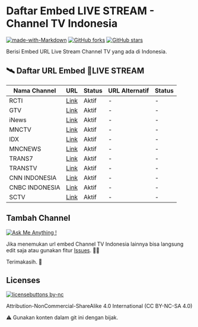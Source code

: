 # Daftar Embed LIVE STREAM - Channel TV Indonesia
[![made-with-Markdown](https://img.shields.io/badge/Made%20with-Markdown-1f425f.svg)](http://commonmark.org)
[![GitHub forks](https://img.shields.io/github/forks/Naereen/StrapDown.js.svg?style=social&label=Fork&maxAge=2592000)](https://github.com/yogibagus/Daftar-Embed-LIVE-STREAM-Channel-TV-Indonesia/) 
[![GitHub stars](https://img.shields.io/github/stars/Naereen/StrapDown.js.svg?style=social&label=Star&maxAge=2592000)](https://github.com/yogibagus/Daftar-Embed-LIVE-STREAM-Channel-TV-Indonesia)



Berisi Embed URL Live Stream Channel TV yang ada di Indonesia.

## 🛰 Daftar URL Embed 🔴LIVE STREAM
| Nama Channel | URL | Status | URL Alternatif | Status |
| ------ | ------ | ------ | ------ | ------ |
| RCTI | [Link](https://sindikasi.inews.id/embed/video/YWdlbnQ9ZGVza3RvcCZ1cmw9aHR0cHMlM0ElMkYlMkZlbWJlZC5yY3RpcGx1cy5jb20lMkZsaXZlJTJGcmN0aSUyRmluZXdzaWQmaGVpZ2h0PTEwMCUyNSZ3aWR0aD0xMDAlMjU=) | Aktif | - | -
| GTV | [Link](https://sindikasi.inews.id/embed/video/YWdlbnQ9ZGVza3RvcCZ1cmw9aHR0cHMlM0ElMkYlMkZlbWJlZC5yY3RpcGx1cy5jb20lMkZsaXZlJTJGZ3R2JTJGaW5ld3NpZCZoZWlnaHQ9MTAwJTI1JndpZHRoPTEwMCUyNQ==) | Aktif | - | -
| iNews | [Link](https://sindikasi.inews.id/embed/video/YWdlbnQ9ZGVza3RvcCZ1cmw9aHR0cHMlM0ElMkYlMkZlbWJlZC5yY3RpcGx1cy5jb20lMkZsaXZlJTJGaW5ld3MlMkZpbmV3c2lkJmhlaWdodD0xMDAlMjUmd2lkdGg9MTAwJTI1) | Aktif | - | -
| MNCTV | [Link](https://sindikasi.inews.id/embed/video/YWdlbnQ9ZGVza3RvcCZ1cmw9aHR0cHMlM0ElMkYlMkZlbWJlZC5yY3RpcGx1cy5jb20lMkZsaXZlJTJGbW5jdHYlMkZpbmV3c2lkJmhlaWdodD0xMDAlMjUmd2lkdGg9MTAwJTI1) | Aktif | - | -
| IDX | [Link](https://sindikasi.inews.id/embed/video/YWdlbnQ9ZGVza3RvcCZ1cmw9aHR0cHMlM0ElMkYlMkZjZG4tbGl2ZXR2LXN0dWRpby5tZXR1YmUuaWQlMkZpZHhjaGFubmVsLm0zdTgmaGVpZ2h0PTEwMCUyNSZ3aWR0aD0xMDAlMjU=) | Aktif | - | -
| MNCNEWS | [Link](https://sindikasi.inews.id/embed/video/YWdlbnQ9ZGVza3RvcCZ1cmw9aHR0cHMlM0ElMkYlMkZjZG4tbGl2ZXR2LXN0dWRpby5tZXR1YmUuaWQlMkZtbmNuZXdzLm0zdTgmaGVpZ2h0PTEwMCUyNSZ3aWR0aD0xMDAlMjU=) | Aktif | - | -
| TRANS7 | [Link](https://20.detik.com/watch/livestreaming-trans7) | Aktif | - | -
| TRANSTV | [Link](https://20.detik.com/watch/livestreaming-transtv) | Aktif | - | -
| CNN INDONESIA | [Link](https://www.cnnindonesia.com/tv/embed?ref=transmedia) | Aktif | - | -
| CNBC INDONESIA | [Link](https://www.cnbcindonesia.com/embed/tv?ref=transmedia) | Aktif | - | -
| SCTV | [Link](https://www.vidio.com/live/204-sctv-tv-stream/embed?autoplay=true&player_only=true&live_chat=false&mute=false&) | Aktif | - | -

## Tambah Channel

[![Ask Me Anything !](https://img.shields.io/badge/Add%20Channel-Open-1abc9c.svg)](https://github.com/yogibagus/Daftar-Embed-LIVE-STREAM-Channel-TV-Indonesia/issues)

Jika menemukan url embed Channel TV Indonesia lainnya bisa langsung edit saja atau gunakan fitur [Issues](https://github.com/yogibagus/Daftar-Embed-LIVE-STREAM-Channel-TV-Indonesia/issues). 🕵🏻

Terimakasih. 🙏

## Licenses

[![licensebuttons by-nc](https://licensebuttons.net/l/by-nc/3.0/88x31.png)](https://creativecommons.org/licenses/by-nc/4.0)

Attribution-NonCommercial-ShareAlike 4.0 International (CC BY-NC-SA 4.0)

⚠️ Gunakan konten dalam git ini dengan bijak. 
